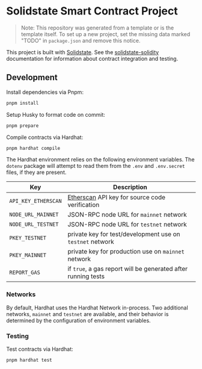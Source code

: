 # Solidstate Smart Contract Project

> Note: This repository was generated from a template or is the template itself. To set up a new project, set the missing data marked "TODO" in `package.json` and remove this notice.

This project is built with [Solidstate](https://github.com/solidstate-network). See the [solidstate-solidity](https://github.com/solidstate-network/solidstate-solidity) documentation for information about contract integration and testing.

## Development

Install dependencies via Pnpm:

```bash
pnpm install
```

Setup Husky to format code on commit:

```bash
pnpm prepare
```

Compile contracts via Hardhat:

```bash
pnpm hardhat compile
```

The Hardhat environment relies on the following environment variables. The `dotenv` package will attempt to read them from the `.env` and `.env.secret` files, if they are present.

| Key                 | Description                                                              |
| ------------------- | ------------------------------------------------------------------------ |
| `API_KEY_ETHERSCAN` | [Etherscan](https://etherscan.io//) API key for source code verification |
| `NODE_URL_MAINNET`  | JSON-RPC node URL for `mainnet` network                                  |
| `NODE_URL_TESTNET`  | JSON-RPC node URL for `testnet` network                                  |
| `PKEY_TESTNET`      | private key for test/development use on `testnet` network                |
| `PKEY_MAINNET`      | private key for production use on `mainnet` network                      |
| `REPORT_GAS`        | if `true`, a gas report will be generated after running tests            |

### Networks

By default, Hardhat uses the Hardhat Network in-process. Two additional networks, `mainnet` and `testnet` are available, and their behavior is determined by the configuration of environment variables.

### Testing

Test contracts via Hardhat:

```bash
pnpm hardhat test
```
